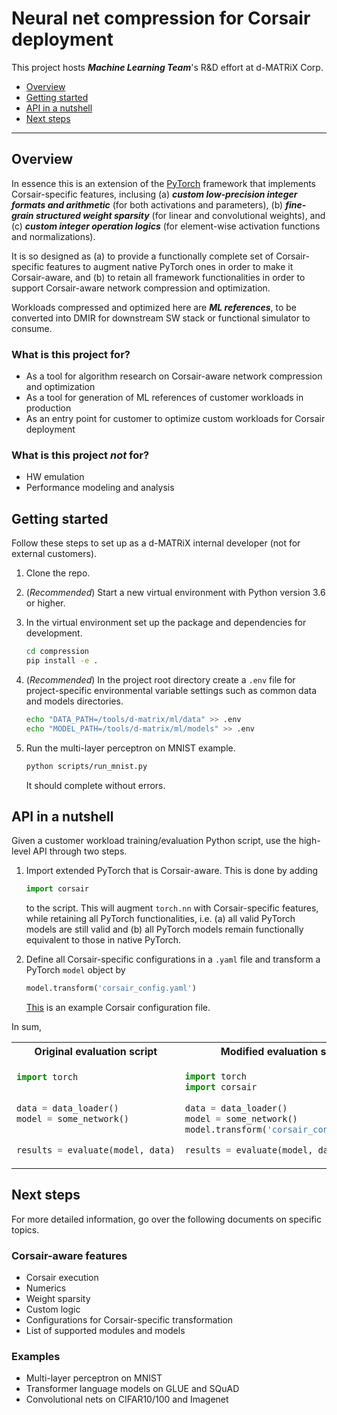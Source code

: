 # Neural net compression for Corsair deployment

This project hosts ***Machine Learning Team***'s R&D effort at d-MATRiX Corp.

  - [Overview](#overview)
  - [Getting started](#getting-started)
  - [API in a nutshell](#api-in-a-nutshell)
  - [Next steps](#next-steps)

---

## Overview

In essence this is an extension of the [PyTorch](https://pytorch.org/) framework that implements Corsair-specific features, inclusing (a) ***custom low-precision integer formats and arithmetic*** (for both activations and parameters), (b) ***fine-grain structured weight sparsity*** (for linear and convolutional weights), and (c) ***custom integer operation logics*** (for element-wise activation functions and normalizations).

It is so designed as (a) to provide a functionally complete set of Corsair-specific features to augment native PyTorch ones in order to make it Corsair-aware, and (b) to retain all framework functionalities in order to support Corsair-aware network compression and optimization.  

Workloads compressed and optimized here are ***ML references***, to be converted into DMIR for downstream SW stack or functional simulator to consume.

### What is this project for?

- As a tool for algorithm research on Corsair-aware network compression and optimization
- As a tool for generation of ML references of customer workloads in production
- As an entry point for customer to optimize custom workloads for Corsair deployment

### What is this project ***not*** for?

- HW emulation
- Performance modeling and analysis

## Getting started

Follow these steps to set up as a d-MATRiX internal developer (not for external customers).  

1. Clone the repo.
2. (*Recommended*) Start a new virtual environment with Python version 3.6 or higher.
3. In the virtual environment set up the package and dependencies for development.

    ```sh
    cd compression
    pip install -e .
    ```

4. (*Recommended*) In the project root directory create a `.env` file for project-specific environmental variable settings such as common data and models directories.

    ```sh
    echo "DATA_PATH=/tools/d-matrix/ml/data" >> .env
    echo "MODEL_PATH=/tools/d-matrix/ml/models" >> .env
    ```

5. Run the multi-layer perceptron on MNIST example.  

    ```sh
    python scripts/run_mnist.py
    ```

    It should complete without errors.

## API in a nutshell

Given a customer workload training/evaluation Python script, use the high-level API through two steps.

1. Import extended PyTorch that is Corsair-aware.  This is done by adding

    ```python
    import corsair
    ```

    to the script.  This will augment `torch.nn` with Corsair-specific features, while retaining all PyTorch functionalities, i.e. (a) all valid PyTorch models are still valid and (b) all PyTorch models remain functionally equivalent to those in native PyTorch.
2. Define all Corsair-specific configurations in a `.yaml` file and transform a PyTorch `model` object by

    ```python
    model.transform('corsair_config.yaml')
    ```

    [This](configs/corsair_mnist_lenet.yaml) is an example Corsair configuration file.  

In sum, 

<table>
<tr>
<th>Original evaluation script</th>
<th>Modified evaluation script</th>
</tr>
<tr>
<td>

```python
import torch​
​

data = data_loader()​
model = some_network()​

​​
results = evaluate(model, data)​
```

</td>
<td>

```python
import torch​
import corsair ​
​
data = data_loader()​
model = some_network()​
model.transform('corsair_config.yaml') ​

results = evaluate(model, data)​
```

</td>
</tr>
</table>

## Next steps

For more detailed information, go over the following documents on specific topics.

### Corsair-aware features

- Corsair execution
- Numerics
- Weight sparsity
- Custom logic
- Configurations for Corsair-specific transformation
- List of supported modules and models

### Examples

- Multi-layer perceptron on MNIST
- Transformer language models on GLUE and SQuAD
- Convolutional nets on CIFAR10/100 and Imagenet
